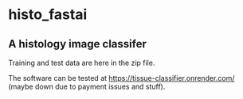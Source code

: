 # histo_fastai

## A histology image classifer

Training and test data are here in the zip file.

The software can be tested at https://tissue-classifier.onrender.com/ (maybe down due to payment issues and stuff).
